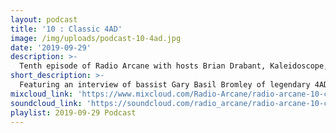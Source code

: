 ```yaml
---
layout: podcast
title: '10 : Classic 4AD'
image: /img/uploads/podcast-10-4ad.jpg
date: '2019-09-29'
description: >-
  Tenth episode of Radio Arcane with hosts Brian Drabant, Kaleidoscope, Sorrow Vomit and Motuvius Rex : Featuring interview of bassist Gary Basil Bromley of legendary 4AD band Dif Juz : We talk about some history, some current interests and stories about growing up in London during the late 70's and into the 80's and experiencing all of the bands and characters of that era; touring with Cocteau Twins and unpleasant encounters with The Birthday Party : Recorded and produced at the non-profit Art Sanctuary in Louisville, KY, Radio Arcane is a collective of Dark Music Specialists that host events, live music and dark arts entertainment.
short_description: >-
  Featuring an interview of bassist Gary Basil Bromley of legendary 4AD band Dif Juz.
mixcloud_link: 'https://www.mixcloud.com/Radio-Arcane/radio-arcane-10-classic-4ad'
soundcloud_link: 'https://soundcloud.com/radio_arcane/radio-arcane-10-classic-4ad'
playlist: 2019-09-29 Podcast
---
```

